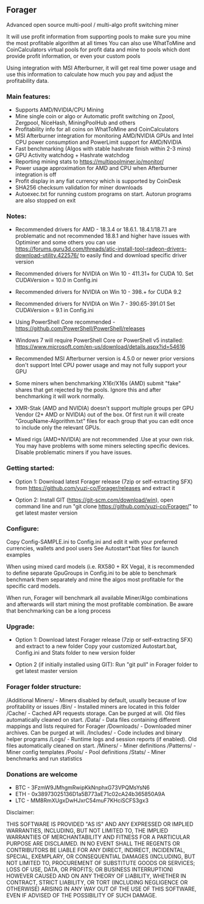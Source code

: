 ## Forager
Advanced open source multi-pool / multi-algo profit switching miner

It will use profit information from supporting pools to make sure you mine the most profitable algorithm at all times
You can also use WhatToMine and CoinCalculators virtual pools for profit data and mine to pools which dont provide profit information, or even your custom pools

Using integration with MSI Afterburner, it will get real time power usage and use this information to calculate how much you pay and adjust the profitability data.

### Main features:
- Supports AMD/NVIDIA/CPU Mining
- Mine single coin or algo or Automatic profit switching on Zpool, Zergpool, NiceHash, MiningPoolHub and others
- Profitability info for all coins on WhatToMine and CoinCalculators
- MSI Afterburner integration for monitoring AMD/NVIDIA GPUs and Intel CPU power consumption and PowerLimit support for AMD/NVIDIA
- Fast benchmarking (Algos with stable hashrate finish within 2-3 mins)
- GPU Activity watchdog + Hashrate watchdog
- Reporting mining stats to https://multipoolminer.io/monitor/
- Power usage approximation for AMD and CPU when Afterburner integration is off
- Profit display in any fiat currency which is supported by CoinDesk
- SHA256 checksum validation for miner downloads
- Autoexec.txt for running custom programs on start. Autorun programs are also stopped on exit


### Notes:
- Recommended drivers for AMD - 18.3.4 or 18.6.1.
  18.4.1/18.7.1 are problematic and not recommended
  18.8.1 and higher have issues with Optiminer and some others
  you can use https://forums.guru3d.com/threads/atic-install-tool-radeon-drivers-download-utility.422576/ to easily find and download specific driver version

- Recommended drivers for NVIDIA on Win 10 - 411.31+ for CUDA 10. Set CUDAVersion = 10.0 in Config.ini
- Recommended drivers for NVIDIA on Win 10 - 398.+ for CUDA 9.2
- Recommended drivers for NVIDIA on Win 7 - 390.65-391.01 Set CUDAVersion = 9.1 in Config.ini

- Using PowerShell Core recommended - https://github.com/PowerShell/PowerShell/releases
- Windows 7 will require PowerShell Core or PowerShell v5 installed: https://www.microsoft.com/en-us/download/details.aspx?id=54616

- Recommended MSI Afterburner version is 4.5.0 or newer
  prior versions don't support Intel CPU power usage and may not fully support your GPU

- Some miners when benchmarking X16r/X16s (AMD) submit "fake" shares that get rejected by the pools.
  Ignore this and after benchmarking it will work normally.

- XMR-Stak (AMD and NVIDIA) doesn't support multiple groups per GPU Vendor (2+ AMD or NVIDIA) out of the box.
  Of first run it will create "GroupName-Algorithm.txt" files for each group that you can edit once to include only the relevant GPUs.

- Mixed rigs (AMD+NVIDIA) are not recommended .Use at your own risk.
  You may have problems with some miners selecting specific devices. Disable problematic miners if you have issues.


### Getting started:
- Option 1:
 Download latest Forager release (7zip or self-extracting SFX) from https://github.com/yuzi-co/Forager/releases and extract it

- Option 2:
Install GIT (https://git-scm.com/download/win), open command line and run "git clone https://github.com/yuzi-co/Forager/" to get latest master version

### Configure:
Copy Config-SAMPLE.ini to Config.ini and edit it with your preferred currencies, wallets and pool users
See Autostart*.bat files for launch examples

When using mixed card models (i.e. RX580 + RX Vega), it is recommended to define separate GpuGroups in Config.ini to be able to benchmark benchmark them separately and mine the algos most profitable for the specific card models.

When run, Forager will benchmark all available Miner/Algo combinations and afterwards will start mining the most profitable combination.
Be aware that benchmarking can be a long process

### Upgrade:
- Option 1:
Download latest Forager release (7zip or self-extracting SFX) and extract to a new folder
Copy your customized Autostart.bat, Config.ini and Stats folder to new version folder

- Option 2 (if initially installed using GIT):
Run "git pull" in Forager folder to get latest master version


### Forager folder structure:
/Additional Miners/	- Miners disabled by default, usually because of low profitability or issues
/Bin/			- Installed miners are located in this folder
/Cache/			- Cached API requests storage. Can be purged at will. Old files automatically cleaned on start.
/Data/			- Data files containing different mappings and lists required for Forager
/Downloads/		- Downloaded miner archives. Can be purged at will.
/Includes/		- Code includes and binary helper programs
/Logs/			- Runtime logs and session reports (if enabled). Old files automatically cleaned on start.
/Miners/		- Miner definitions
/Patterns/		- Miner config templates
/Pools/			- Pool definitions
/Stats/			- Miner benchmarks and run statistics


### Donations are welcome
- BTC - 3FzmW9JMhgmRwipKkNnphxG73VPQMsYsN6
- ETH - 0x38973025136D1a5B773aE71c02cA24b365850A9A
- LTC - MM8RmXUgxDwHJxrC54muF7KHciSCFS3gx3


Disclaimer:

THIS SOFTWARE IS PROVIDED "AS IS" AND ANY EXPRESSED OR IMPLIED WARRANTIES, INCLUDING, BUT NOT LIMITED TO, THE IMPLIED WARRANTIES OF MERCHANTABILITY AND FITNESS FOR A PARTICULAR PURPOSE ARE DISCLAIMED. IN NO EVENT SHALL THE REGENTS OR CONTRIBUTORS BE LIABLE FOR ANY DIRECT, INDIRECT, INCIDENTAL, SPECIAL, EXEMPLARY, OR CONSEQUENTIAL DAMAGES (INCLUDING, BUT NOT LIMITED TO, PROCUREMENT OF SUBSTITUTE GOODS OR SERVICES; LOSS OF USE, DATA, OR PROFITS; OR BUSINESS INTERRUPTION)
HOWEVER CAUSED AND ON ANY THEORY OF LIABILITY, WHETHER IN CONTRACT, STRICT LIABILITY, OR TORT (INCLUDING NEGLIGENCE OR OTHERWISE) ARISING IN ANY WAY OUT OF THE USE OF THIS SOFTWARE, EVEN IF ADVISED OF THE POSSIBILITY OF SUCH DAMAGE.

